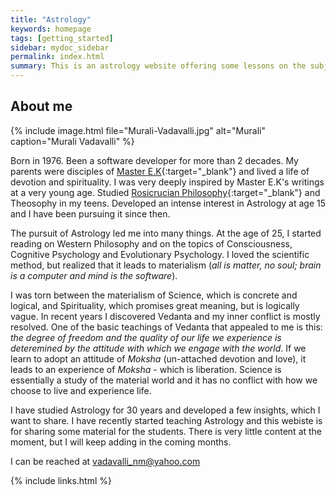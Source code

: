 ```yaml
---
title: "Astrology"
keywords: homepage
tags: [getting_started]
sidebar: mydoc_sidebar
permalink: index.html
summary: This is an astrology website offering some lessons on the subject and a horoscope software. This is intended for a limited and known circle of people.
---
```



## About me

{% include image.html file="Murali-Vadavalli.jpg" alt="Murali" caption="Murali Vadavalli" %}

Born in 1976. Been a software developer for more than 2 decades. My parents were disciples of [Master E.K](https://worldteachertrust.org/en/web/master/ek){:target="_blank"} and lived a life of devotion and spirituality. I was very deeply inspired by Master E.K's writings at a very young age. Studied [Rosicrucian Philosophy](https://rosicrucian.com/index.html){:target="_blank"} and Theosophy in my teens. Developed an intense interest in Astrology at age 15 and I have been pursuing it since then.

The pursuit of Astrology led me into many things. At the age of 25, I started reading on Western Philosophy and on the topics of Consciousness, Cognitive Psychology and Evolutionary Psychology. I loved the scientific method, but realized that it leads to materialism (*all is matter, no soul; brain is a computer and mind is the software*).

I was torn between the materialism of Science, which is concrete and logical, and Spirituality, which promises great meaning, but is logically vague. In recent years I discovered Vedanta and my inner conflict is mostly resolved. One of the basic teachings of Vedanta that appealed to me is this: *the degree of freedom and the quality of our life we experience is deteremined by the attitude with which we engage with the world*. If we learn to adopt an attitude of *Moksha* (un-attached devotion and love), it leads to an experience of *Moksha* - which is liberation. Science is essentially a study of the material world and it has no conflict with how we choose to live and experience life.

I have studied Astrology for 30 years and developed a few insights, which I want to share. I have recently started teaching Astrology and this webiste is for sharing some material for the students. There is very little content at the moment, but I will keep adding in the coming months.

I can be reached at [vadavalli_nm@yahoo.com](mailto:vadavalli_nm@yahoo.com)

{% include links.html %}
